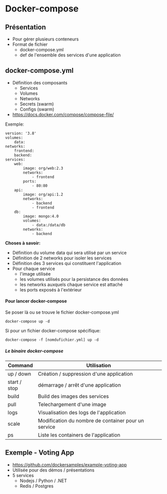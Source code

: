 # Docker-compose

## Présentation
* Pour gérer plusieurs conteneurs 
* Format de fichier 
    * docker-compose.yml
    * def de l'ensemble des services d'une application

## docker-compose.yml
* Définition des composants 
    * Services
    * Volumes
    * Networks
    * Secrets (swarm)
    * Configs (swarm)
* https://docs.docker.com/compose/compose-file/

Exemple: 
```
version: '3.8'
volumes:
    data:
networks:
    frontend:
    backend:
services:
    web:
        image: org/web:2.3
        networks:
            - frontend
        ports:
            - 80:80
    api:
        image: org/api:1.2
        networks:
            - backend
            - frontend
    db:
        image: mongo:4.0
        volumes:
            - data:/data/db
        networks:
            - backend    
```

**Choses à savoir:**
* Définition du volume data qui sera utilisé par un service 
* Définition de 2 networks pour isoler les services 
* Définition des 3 services qui constituent l'application 
* Pour chaque service 
    * l'image utilisée 
    * les volumes utilisés pour la persistance des données 
    * les networks auxquels chaque service est attaché 
    * les ports exposés à l'extérieur 

#### Pour lancer docker-compose 
Se poser là ou se trouve le fichier docker-compose.yml
```
docker-compose up -d
```
Si pour un fichier docker-compose spécifique:
```
docker-compose -f [nomdufichier.yml] up -d 
```
 


##### Le binaire docker-compose

| Command       | Utilisation                                          |
|---------------|------------------------------------------------------|
| up / down     | Création / suppression d'une application             |
| start / stop  | démarrage / arrêt d'une application                  |
| build         | Build des images des services                        |
| pull          | Telechargement d'une image                           |
| logs          | Visualisation des logs de l'application              |
| scale         | Modification du nombre de container pour un service  |
| ps            | Liste les containers de l'application                |



## Exemple - Voting App 

* https://github.com/dockersamples/example-voting-app
* Utilisée pour des démos / présentations 
* 5 services 
    * Nodejs / Python / .NET 
    * Redis / Postgres
    
